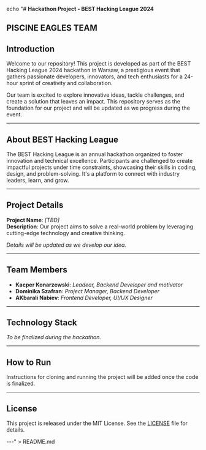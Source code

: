 echo "# **Hackathon Project - BEST Hacking League 2024**

## PISCINE EAGLES TEAM

## **Introduction**

Welcome to our repository! This project is developed as part of the BEST Hacking League 2024 hackathon in Warsaw, a prestigious event that gathers passionate developers, innovators, and tech enthusiasts for a 24-hour sprint of creativity and collaboration.  

Our team is excited to explore innovative ideas, tackle challenges, and create a solution that leaves an impact. This repository serves as the foundation for our project and will be updated as we progress during the event.

---

## **About BEST Hacking League**

The BEST Hacking League is an annual hackathon organized to foster innovation and technical excellence. Participants are challenged to create impactful projects under time constraints, showcasing their skills in coding, design, and problem-solving. It's a platform to connect with industry leaders, learn, and grow.

---

## **Project Details**

**Project Name**: *[TBD]*  
**Description**: Our project aims to solve a real-world problem by leveraging cutting-edge technology and creative thinking.  

*Details will be updated as we develop our idea.*

---

## **Team Members**

- **Kacper Konarzewski**: *Leadear, Backend Developer and motivator*  
- **Dominika Szafran**: *Project Manager, Backend Developer*  
- **AKbarali Nabiev**: *Frontend Developer, UI/UX Designer*  

---

## **Technology Stack**

*To be finalized during the hackathon.*

---

## **How to Run**

Instructions for cloning and running the project will be added once the code is finalized.

---

## **License**

This project is released under the MIT License. See the [LICENSE](LICENSE) file for details.

---" > README.md
